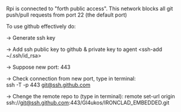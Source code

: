 Rpi is connected to "forth public access".
This network blocks all git push/pull requests from port 22 (the default port)

To use github effectively do:

-> Generate ssh key

-> Add ssh public key to github & private key to agent <ssh-add ~/.ssh/id_rsa>


-> Suppose new port: 443

-> Check connection from new port, type in terminal:  
ssh -T -p 443 git@ssh.github.com

-> Chenge the remote repo to (type in terminal):
 remote set-url origin ssh://git@ssh.github.com:443/Gl4ukos/IRONCLAD_EMBEDDED.git


